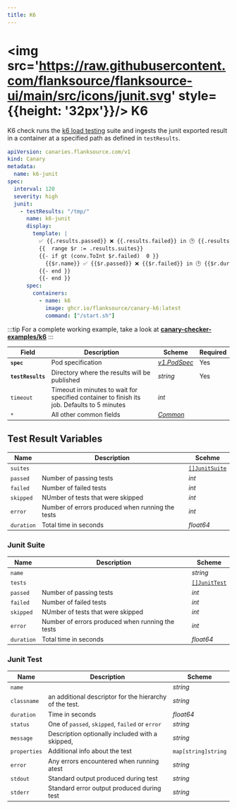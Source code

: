 ```yaml
---
title: K6
---
```


# <img src='https://raw.githubusercontent.com/flanksource/flanksource-ui/main/src/icons/junit.svg' style={{height: '32px'}}/> K6

K6 check runs the [k6 load testing](https://k6.io/) suite and ingests the junit exported result in a container at a specified path as defined in `testResults`.

```yaml
apiVersion: canaries.flanksource.com/v1
kind: Canary
metadata:
  name: k6-junit
spec:
  interval: 120
  severity: high
  junit:
    - testResults: "/tmp/"
      name: k6-junit
      display:
        template: |
          ✅ {{.results.passed}} ❌ {{.results.failed}} in 🕑 {{.results.duration}}
          {{  range $r := .results.suites}}
          {{- if gt (conv.ToInt $r.failed)  0 }}
            {{$r.name}} ✅ {{$r.passed}} ❌ {{$r.failed}} in 🕑 {{$r.duration}}
          {{- end }}
          {{- end }}
      spec:
        containers:
          - name: k6
            image: ghcr.io/flanksource/canary-k6:latest
            command: ["/start.sh"]
```

:::tip
For a complete working example, take a look at **[canary-checker-examples/k6](https://github.com/flanksource/canary-checker-examples/tree/main/k6)**
:::

| Field | Description | Scheme | Required |
| ----- | ----------- | ------ | -------- |
| **`spec`** | Pod specification | [*v1.PodSpec*](https://kubernetes.io/docs/reference/generated/kubernetes-api/v1.20/#podspec-v1-core) | Yes |
| **`testResults`** | Directory where the results will be published | *string* | Yes |
| `timeout` | Timeout in minutes to wait for specified container to finish its job. Defaults to 5 minutes | *int* |  |
| `*` | All other common fields | [*Common*](common) | |



## Test Result Variables

| Name       | Description           | Scehme           |
| ---------- | --------------------- | ---------------- |
| `suites`   |                       | [`[]JunitSuite`](#junit-suite) |
| `passed`   | Number of passing tests | *int*            |
| `failed`   | Number of failed tests | *int*            |
| `skipped`  | NUmber of tests that were skipped | *int*            |
| `error`    | Number of errors produced when running the tests | *int*            |
| `duration` | Total time in seconds | *float64*        |

### Junit Suite

| Name       | Description           | Scheme           |
| ---------- | --------------------- | ---------------- |
| `name`     |                       | *string* |
| `tests`    |                       | [`[]JunitTest`](#junit-test) |
| `passed`   | Number of passing tests                          | *int*                        |
| `failed`   | Number of failed tests                           | *int*                        |
| `skipped`  | NUmber of tests that were skipped                | *int*                        |
| `error`    | Number of errors produced when running the tests | *int*                        |
| `duration` | Total time in seconds | *float64*        |

### Junit Test

| Name         | Description                                             | Scheme              |
| ------------ | ------------------------------------------------------- | ------------------- |
| `name`       |                                                         | *string*            |
| `classname`  | an additional descriptor for the hierarchy of the test. | *string*            |
| `duration`   | Time in seconds                                         | *float64*           |
| `status`     | One of `passed`, `skipped`, `failed` or `error`         | *string*            |
| `message`    | Description optionally included with a skipped,         | *string*            |
| `properties` | Additional info about the test                          | `map[string]string` |
| `error`      | Any errors encountered when running atest               | *string*            |
| `stdout`     | Standard output produced during test                    | *string*            |
| `stderr`     | Standard error output produced during test              | *string*            |
